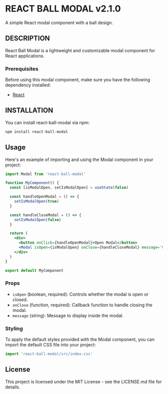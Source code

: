 # REACT BALL MODAL v2.1.0

A simple React modal component with a ball design.

## DESCRIPTION

React Ball Modal is a lightweight and customizable modal component for React applications.

### Prerequisites

Before using this modal component, make sure you have the following dependency installed:

- [React](https://reactjs.org/)

## INSTALLATION

You can install react-ball-modal via npm:

```bash
npm install react-ball-modal
```

## Usage

Here's an example of importing and using the Modal component in your project:

```jsx
import Modal from 'react-ball-modal'

function MyComponent() {
  const [isModalOpen, setIsModalOpen] = useState(false)

  const handleOpenModal = () => {
    setIsModalOpen(true)
  }

  const handleCloseModal = () => {
    setIsModalOpen(false)
  }

  return (
    <div>
      <button onClick={handleOpenModal}>Open Modal</button>
      <Modal isOpen={isModalOpen} onClose={handleCloseModal} message='Choose your content !' />
    </div>
  )
}

export default MyComponent
```

### Props

- `isOpen` (boolean, required): Controls whether the modal is open or closed.
- `onClose` (function, required): Callback function to handle closing the modal.
- `message` (string): Message to display inside the modal.

### Styling

To apply the default styles provided with the Modal component, you can import the default CSS file into your project:

```jsx
import 'react-ball-modal/src/index.css'
```

## License

This project is licensed under the MIT License - see the LICENSE.md file for details.
